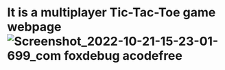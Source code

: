 # It is a multiplayer Tic-Tac-Toe game webpage ![Screenshot_2022-10-21-15-23-01-699_com foxdebug acodefree](https://user-images.githubusercontent.com/87909995/197203932-e949577d-fdb1-4e60-90ea-76feca2f1871.jpg)

